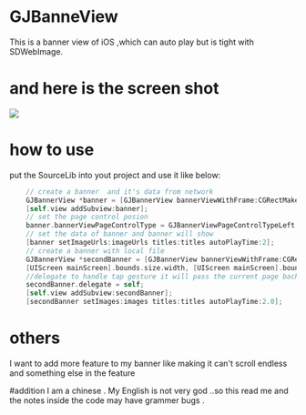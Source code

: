 # GJBanneView
This is a banner view of iOS ,which can auto play but is tight with SDWebImage.
# and here is the screen shot
![](https://github.com/1212300114/GJBannerView/raw/master/AutoPlayBanner.gif)  

# how to use
put the SourceLib into yout project and use it like below:
```objective-c
    // create a banner  and it's data from network
    GJBannerView *banner = [GJBannerView bannerViewWithFrame:CGRectMake(0, 0, [UIScreen mainScreen].bounds.size.width, [UIScreen mainScreen].bounds.size.width*0.75) bannerSourceType:GJBannerViewSourceTypeNetWork bannerItemType:GJBannerViewItemTypeNormal autoPlay:YES];
    [self.view addSubview:banner];
    // set the page control posion 
    banner.bannerViewPageControlType = GJBannerViewPageControlTypeLeft;
    // set the data of banner and banner will show
    [banner setImageUrls:imageUrls titles:titles autoPlayTime:2];
    // create a banner with local file
    GJBannerView *secondBanner = [GJBannerView bannerViewWithFrame:CGRectMake(0, [UIScreen mainScreen].bounds.size.width *0.8, 
    [UIScreen mainScreen].bounds.size.width, [UIScreen mainScreen].bounds.size.width*0.75 ) bannerSourceType:GJBannerViewSourceTypeLocal bannerItemType:GJBannerViewItemTypeNormal autoPlay:YES];
    //delegate to handle tap gesture it will pass the current page back
    secondBanner.delegate = self;
    [self.view addSubview:secondBanner];
    [secondBanner setImages:images titles:titles autoPlayTime:2.0];

```
# others  
I want to add more feature to my banner  like making it can't scroll endless and something else in the feature  

#addition 
I am a chinese . My English is not very god ..so this read me and the notes inside the code may have grammer bugs .
